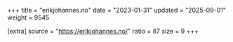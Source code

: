 +++
title = "erikjohannes.no"
date = "2023-01-31"
updated = "2025-09-01"
weight = 9545

[extra]
source = "https://erikjohannes.no/"
ratio = 87
size = 9
+++
